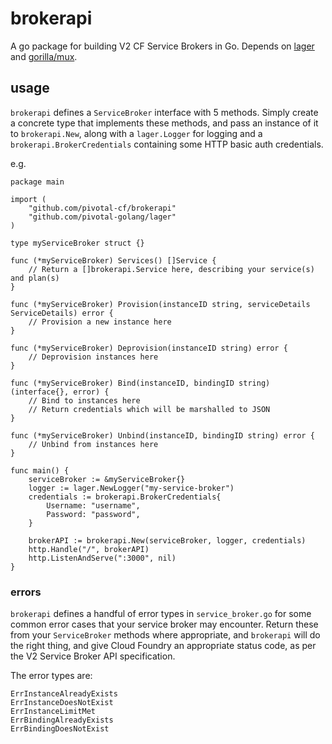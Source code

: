 # brokerapi

A go package for building V2 CF Service Brokers in Go. Depends on
[lager](https://github.com/pivotal-golang/lager) and
[gorilla/mux](https://github.com/gorilla/mux).

## usage

`brokerapi` defines a `ServiceBroker` interface with 5 methods. Simply create
a concrete type that implements these methods, and pass an instance of it to
`brokerapi.New`, along with a `lager.Logger` for logging and a
`brokerapi.BrokerCredentials` containing some HTTP basic auth credentials.

e.g.

```
package main

import (
    "github.com/pivotal-cf/brokerapi"
    "github.com/pivotal-golang/lager"
)

type myServiceBroker struct {}

func (*myServiceBroker) Services() []Service {
    // Return a []brokerapi.Service here, describing your service(s) and plan(s)
}

func (*myServiceBroker) Provision(instanceID string, serviceDetails ServiceDetails) error {
    // Provision a new instance here
}

func (*myServiceBroker) Deprovision(instanceID string) error {
    // Deprovision instances here
}

func (*myServiceBroker) Bind(instanceID, bindingID string) (interface{}, error) {
    // Bind to instances here
    // Return credentials which will be marshalled to JSON
}

func (*myServiceBroker) Unbind(instanceID, bindingID string) error {
    // Unbind from instances here
}

func main() {
    serviceBroker := &myServiceBroker{}
    logger := lager.NewLogger("my-service-broker")
    credentials := brokerapi.BrokerCredentials{
        Username: "username",
        Password: "password",
    }

    brokerAPI := brokerapi.New(serviceBroker, logger, credentials)
    http.Handle("/", brokerAPI)
    http.ListenAndServe(":3000", nil)
}
```

### errors

`brokerapi` defines a handful of error types in `service_broker.go` for some
common error cases that your service broker may encounter. Return these from
your `ServiceBroker` methods where appropriate, and `brokerapi` will do the
right thing, and give Cloud Foundry an appropriate status code, as per the V2
Service Broker API specification.

The error types are:

```
ErrInstanceAlreadyExists
ErrInstanceDoesNotExist
ErrInstanceLimitMet
ErrBindingAlreadyExists
ErrBindingDoesNotExist
```
